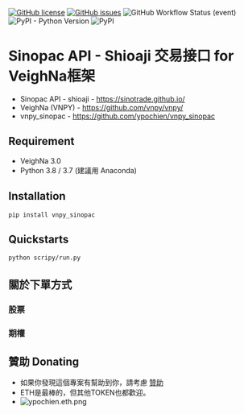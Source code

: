 [![GitHub license](https://img.shields.io/github/license/ypochien/vnpy_sinopac)](https://github.com/ypochien/vnpy_sinopac/blob/main/LICENSE)
[![GitHub issues](https://img.shields.io/github/issues/ypochien/vnpy_sinopac?style=plastic)](https://github.com/ypochien/vnpy_sinopac/issues)
![GitHub Workflow Status (event)](https://img.shields.io/github/workflow/status/ypochien/vnpy_sinopac/Deploy?event=push)
![PyPI - Python Version](https://img.shields.io/pypi/pyversions/vnpy_sinopac)
![PyPI](https://img.shields.io/pypi/v/vnpy_sinopac)

# Sinopac API - Shioaji 交易接口 for VeighNa框架

- Sinopac API - shioaji - https://sinotrade.github.io/
- VeighNa (VNPY) - https://github.com/vnpy/vnpy/
- vnpy_sinopac - https://github.com/ypochien/vnpy_sinopac

## Requirement
* VeighNa 3.0 
* Python 3.8 / 3.7 (建議用 Anaconda)
## Installation
```
pip install vnpy_sinopac
```
## Quickstarts
```
python scripy/run.py
```

## 關於下單方式
### 股票


### 期權



## 贊助 Donating
* 如果你發現這個專案有幫助到你，請考慮 [贊助](https://etherscan.io/address/ypochien.eth)
* ETH是最棒的，但其他TOKEN也都歡迎。
* ![ypochien.eth.png](ypochien.eth.png)




